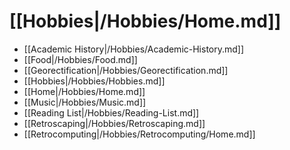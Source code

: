 # [[Hobbies|/Hobbies/Home.md]]
 * [[Academic History|/Hobbies/Academic-History.md]]
 * [[Food|/Hobbies/Food.md]]
 * [[Georectification|/Hobbies/Georectification.md]]
 * [[Hobbies|/Hobbies/Hobbies.md]]
 * [[Home|/Hobbies/Home.md]]
 * [[Music|/Hobbies/Music.md]]
 * [[Reading List|/Hobbies/Reading-List.md]]
 * [[Retroscaping|/Hobbies/Retroscaping.md]]
 * [[Retrocomputing|/Hobbies/Retrocomputing/Home.md]]
